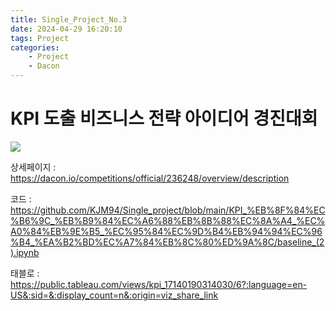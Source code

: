 ```yaml
---
title: Single_Project_No.3
date: 2024-04-29 16:20:10
tags: Project
categories:
    - Project
    - Dacon
---
```

# KPI 도출 비즈니스 전략 아이디어 경진대회

![](/image/kpii.png)

상세페이지 : https://dacon.io/competitions/official/236248/overview/description

코드 : https://github.com/KJM94/Single_project/blob/main/KPI_%EB%8F%84%EC%B6%9C_%EB%B9%84%EC%A6%88%EB%8B%88%EC%8A%A4_%EC%A0%84%EB%9E%B5_%EC%95%84%EC%9D%B4%EB%94%94%EC%96%B4_%EA%B2%BD%EC%A7%84%EB%8C%80%ED%9A%8C/baseline_(2).ipynb

태블로 : https://public.tableau.com/views/kpi_17140190314030/6?:language=en-US&:sid=&:display_count=n&:origin=viz_share_link


